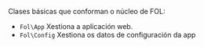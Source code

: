Clases básicas que conforman o núcleo de FOL:

* `Fol\App` Xestiona a aplicación web.
* `Fol\Config` Xestiona os datos de configuración da app
